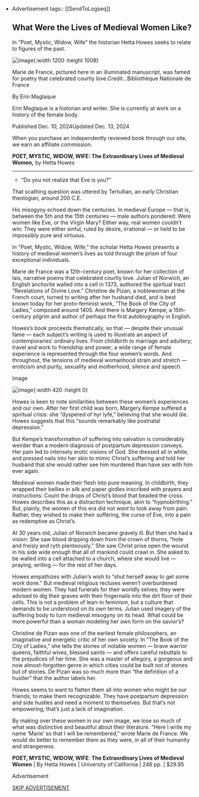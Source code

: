 - Advertisement
  tags:: [[SendToLogseq]]
  
  ## What Were the Lives of Medieval Women Like?
  
  
  In “Poet, Mystic, Widow, Wife” the historian Hetta Howes seeks to relate to figures of the past.
  
  ![image](https://static01.nyt.com/images/2024/12/10/multimedia/10Hawes-Review--ctlz/10Hawes-Review--ctlz-articleLarge.jpg?quality=75&auto=webp&disable=upscale){:width 1200 :height 1008}
  
  Marie de France, pictured here in an illuminated manuscript, was famed for poetry that celebrated courtly love.Credit...Bibliothèque Nationale de France
  
  By Erin Maglaque
  
  Erin Maglaque is a historian and writer. She is currently at work on a history of the female body.
  
  Published Dec. 10, 2024Updated Dec. 13, 2024
  
  When you purchase an independently reviewed book through our site, we earn an affiliate commission.
  
  **POET, MYSTIC, WIDOW, WIFE: The Extraordinary Lives of Medieval Women,** by Hetta Howes
  
  ***
  
  - “Do you not realize that Eve is you?”
  
  That scathing question was uttered by Tertullian, an early Christian theologian, around 200 C.E.
  
  His misogyny echoed down the centuries. In medieval Europe — that is, between the 5th and the 15th centuries — male authors pondered: Were women like Eve, or the Virgin Mary? Either way, real women couldn’t win: They were either sinful, ruled by desire, irrational — or held to be impossibly pure and virtuous.
  
  In “Poet, Mystic, Widow, Wife,” the scholar Hetta Howes presents a history of medieval women’s lives as told through the prism of four exceptional individuals.
  
  Marie de France was a 12th-century poet, known for her collection of lais, narrative poems that celebrated courtly love. Julian of Norwich, an English anchorite walled into a cell in 1373, authored the spiritual tract “Revelations of Divine Love.” Christine de Pizan, a noblewoman at the French court, turned to writing after her husband died, and is best known today for her proto-feminist work, “The Book of the City of Ladies,” composed around 1405. And there is Margery Kempe, a 15th-century pilgrim and author of perhaps the first autobiography in English.
  
  Howes’s book proceeds thematically, so that — despite their unusual fame — each subject’s writing is used to illustrate an aspect of contemporaries’ ordinary lives. From childbirth to marriage and adultery; travel and work to friendship and power; a wide range of female experience is represented through the four women’s words. And throughout, the tensions of medieval womanhood strain and stretch — eroticism and purity, sexuality and motherhood, silence and speech.
  
  Image
  
  ![image](https://static01.nyt.com/images/2024/11/07/books/07hetta-howes-cover/07hetta-howes-cover-articleLarge.jpg?quality=75&auto=webp&disable=upscale){:width 420 :height 0}
  
  Howes is keen to note similarities between these women’s experiences and our own. After her first child was born, Margery Kempe suffered a spiritual crisis: she “dyspered of hyr lyfe,” believing that she would die. Howes suggests that this “sounds remarkably like postnatal depression.”
  
  But Kempe’s transformation of suffering into salvation is considerably weirder than a modern diagnosis of postpartum depression conveys. Her pain led to intensely erotic visions of God. She dressed all in white, and pressed nails into her skin to mimic Christ’s suffering and told her husband that she would rather see him murdered than have sex with him ever again.
  
  Medieval women made their flesh into pure meaning. In childbirth, they wrapped their bellies in silk and paper girdles inscribed with prayers and instructions: Count the drops of Christ’s blood that beaded the cross. Howes describes this as a distraction technique, akin to “hypnobirthing.” But, plainly, the women of this era did not *want* to look away from pain. Rather, they wished to make their suffering, the curse of Eve, into a pain as redemptive as Christ’s.
  
  At 30 years old, Julian of Norwich became gravely ill. But then she had a vision: She saw blood dripping down from the crown of thorns, “hote and freisly and ryth plenteously.” She saw Christ prise open the wound in his side wide enough that all of mankind could crawl in. She asked to be walled into a cell attached to a church, where she would live — praying, writing — for the rest of her days.
  
  Howes empathizes with Julian’s wish to “shut herself away to get some work done.” But medieval religious recluses weren’t overburdened modern women. They had funerals for their worldly selves; they were advised to dig their graves with their fingernails into the dirt floor of their cells. This is not a problem of lean-in feminism, but a culture that demands to be understood on its own terms. Julian used imagery of the suffering body to turn medieval misogyny on its head. What could be more powerful than a woman modeling her own form on the savior’s?
  
  Christine de Pizan was one of the earliest female philosophers, an imaginative and energetic critic of her own society. In “The Book of the City of Ladies,” she tells the stories of notable women — brave warrior queens, faithful wives, blessed saints — and offers careful rebuttals to the prejudices of her time. She was a master of allegory, a gorgeous and now almost-forgotten genre in which cities could be built not of stones but of stories. De Pizan was so much more than “the definition of a hustler” that the author labels her.
  
  Howes seems to want to flatten them all into women who might be our friends; to make them recognizable. They have postpartum depression and side hustles and need a moment to themselves. But that’s not empowering; that’s just a lack of imagination.
  
  By making over these women in our own image, we lose so much of what was distinctive and beautiful about their literature. “Here I write my name ‘Marie’ so that I will be remembered,” wrote Marie de France. We would do better to remember them as they were, in all of their humanity and strangeness.
  
  **POET, MYSTIC, WIDOW, WIFE**: **The Extraordinary Lives of Medieval Women** | By Hetta Howes | University of California | 246 pp. | $29.95
  
  Advertisement
  
  [SKIP ADVERTISEMENT](https://www.nytimes.com/2024/12/10/books/review/hetta-howes-poet-mystic-widow-wife.html?smid=nytcore-ios-share\&referringSource=articleShare#after-bottom)